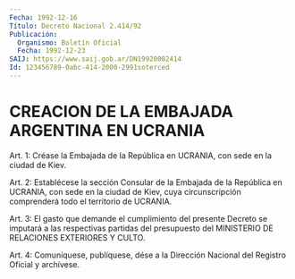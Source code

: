 ```yaml
---
Fecha: 1992-12-16
Título: Decreto Nacional 2.414/92
Publicación:
  Organismo: Boletín Oficial
  Fecha: 1992-12-23
SAIJ: https://www.saij.gob.ar/DN19920002414
Id: 123456789-0abc-414-2000-2991soterced
---
```

# CREACION DE LA EMBAJADA ARGENTINA EN UCRANIA

<a id="1"></a>
Art. 1: Créase la Embajada de la República en UCRANIA, con sede en la ciudad de Kiev.

<a id="2"></a>
Art.  2:  Establécese la sección Consular de la Embajada de la República  en  UCRANIA,  con  sede  en  la  ciudad  de  Kiev,  cuya circunscripción    comprenderá   todo  el  territorio  de  UCRANIA.

<a id="3"></a>
Art.  3:  El  gasto  que  demande el cumplimiento del presente Decreto se imputará a las respectivas  partidas del presupuesto del MINISTERIO DE RELACIONES EXTERIORES Y CULTO.

<a id="4"></a>
Art.  4: Comuníquese, publíquese, dése a la Dirección Nacional del Registro Oficial y archívese.